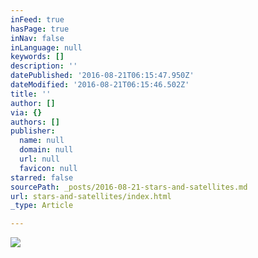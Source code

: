 ```yaml
---
inFeed: true
hasPage: true
inNav: false
inLanguage: null
keywords: []
description: ''
datePublished: '2016-08-21T06:15:47.950Z'
dateModified: '2016-08-21T06:15:46.502Z'
title: ''
author: []
via: {}
authors: []
publisher:
  name: null
  domain: null
  url: null
  favicon: null
starred: false
sourcePath: _posts/2016-08-21-stars-and-satellites.md
url: stars-and-satellites/index.html
_type: Article

---
```

![](https://the-grid-user-content.s3-us-west-2.amazonaws.com/4a2f3824-e53d-4549-a160-9ea4fd31223f.jpg)